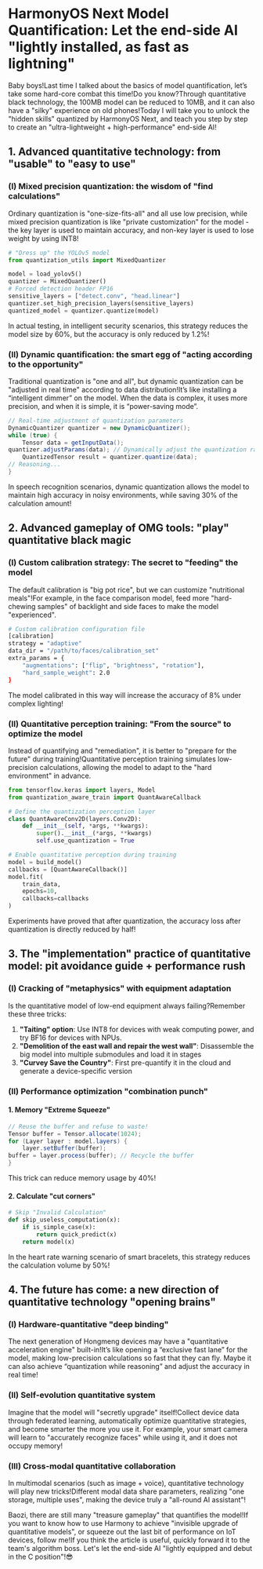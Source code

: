 # HarmonyOS Next Model Quantification: Let the end-side AI "lightly installed, as fast as lightning"
Baby boys!Last time I talked about the basics of model quantification, let’s take some hard-core combat this time!Do you know?Through quantitative black technology, the 100MB model can be reduced to 10MB, and it can also have a "silky" experience on old phones!Today I will take you to unlock the "hidden skills" quantized by HarmonyOS Next, and teach you step by step to create an "ultra-lightweight + high-performance" end-side AI!


## 1. Advanced quantitative technology: from "usable" to "easy to use"
### (I) Mixed precision quantization: the wisdom of "find calculations"
Ordinary quantization is "one-size-fits-all" and all use low precision, while mixed precision quantization is like "private customization" for the model - the key layer is used to maintain accuracy, and non-key layer is used to lose weight by using INT8!
```python
# "Dress up" the YOLOv5 model
from quantization_utils import MixedQuantizer

model = load_yolov5()
quantizer = MixedQuantizer()
# Forced detection header FP16
sensitive_layers = ["detect.conv", "head.linear"]
quantizer.set_high_precision_layers(sensitive_layers)
quantized_model = quantizer.quantize(model)
```
In actual testing, in intelligent security scenarios, this strategy reduces the model size by 60%, but the accuracy is only reduced by 1.2%!

### (II) Dynamic quantification: the smart egg of "acting according to the opportunity"
Traditional quantization is "one and all", but dynamic quantization can be "adjusted in real time" according to data distribution!It’s like installing a “intelligent dimmer” on the model. When the data is complex, it uses more precision, and when it is simple, it is “power-saving mode”.
```java
// Real-time adjustment of quantization parameters
DynamicQuantizer quantizer = new DynamicQuantizer();
while (true) {
    Tensor data = getInputData();
quantizer.adjustParams(data); // Dynamically adjust the quantization range according to the input
    QuantizedTensor result = quantizer.quantize(data);
// Reasoning...
}
```
In speech recognition scenarios, dynamic quantization allows the model to maintain high accuracy in noisy environments, while saving 30% of the calculation amount!


## 2. Advanced gameplay of OMG tools: "play" quantitative black magic
### (I) Custom calibration strategy: The secret to "feeding" the model
The default calibration is "big pot rice", but we can customize "nutritional meals"!For example, in the face comparison model, feed more "hard-chewing samples" of backlight and side faces to make the model "experienced".
```bash
# Custom calibration configuration file
[calibration]
strategy = "adaptive"
data_dir = "/path/to/faces/calibration_set"
extra_params = {
    "augmentations": ["flip", "brightness", "rotation"],
    "hard_sample_weight": 2.0
}
```
The model calibrated in this way will increase the accuracy of 8% under complex lighting!

### (II) Quantitative perception training: "From the source" to optimize the model
Instead of quantifying and "remediation", it is better to "prepare for the future" during training!Quantitative perception training simulates low-precision calculations, allowing the model to adapt to the "hard environment" in advance.
```python
from tensorflow.keras import layers, Model
from quantization_aware_train import QuantAwareCallback

# Define the quantization perception layer
class QuantAwareConv2D(layers.Conv2D):
    def __init__(self, *args, **kwargs):
        super().__init__(*args, **kwargs)
        self.use_quantization = True

# Enable quantitative perception during training
model = build_model()
callbacks = [QuantAwareCallback()]
model.fit(
    train_data,
    epochs=10,
    callbacks=callbacks
)
```
Experiments have proved that after quantization, the accuracy loss after quantization is directly reduced by half!


## 3. The "implementation" practice of quantitative model: pit avoidance guide + performance rush
### (I) Cracking of "metaphysics" with equipment adaptation
Is the quantitative model of low-end equipment always failing?Remember these three tricks:
1. **"Taiting" option**: Use INT8 for devices with weak computing power, and try BF16 for devices with NPUs.
2. **"Demolition of the east wall and repair the west wall"**: Disassemble the big model into multiple submodules and load it in stages
3. **"Curvey Save the Country"**: First pre-quantify it in the cloud and generate a device-specific version

### (II) Performance optimization "combination punch"
#### 1. Memory "Extreme Squeeze"
```java
// Reuse the buffer and refuse to waste!
Tensor buffer = Tensor.allocate(1024);
for (Layer layer : model.layers) {
    layer.setBuffer(buffer);
buffer = layer.process(buffer); // Recycle the buffer
}
```
This trick can reduce memory usage by 40%!

#### 2. Calculate "cut corners"
```python
# Skip "Invalid Calculation"
def skip_useless_computation(x):
    if is_simple_case(x):
        return quick_predict(x)
    return model(x)
```
In the heart rate warning scenario of smart bracelets, this strategy reduces the calculation volume by 50%!


## 4. The future has come: a new direction of quantitative technology "opening brains"
### (I) Hardware-quantitative "deep binding"
The next generation of Hongmeng devices may have a "quantitative acceleration engine" built-in!It’s like opening a “exclusive fast lane” for the model, making low-precision calculations so fast that they can fly. Maybe it can also achieve “quantization while reasoning” and adjust the accuracy in real time!

### (II) Self-evolution quantitative system
Imagine that the model will "secretly upgrade" itself!Collect device data through federated learning, automatically optimize quantitative strategies, and become smarter the more you use it. For example, your smart camera will learn to "accurately recognize faces" while using it, and it does not occupy memory!

### (III) Cross-modal quantitative collaboration
In multimodal scenarios (such as image + voice), quantitative technology will play new tricks!Different modal data share parameters, realizing "one storage, multiple uses", making the device truly a "all-round AI assistant"!


Baozi, there are still many "treasure gameplay" that quantifies the model!If you want to know how to use Harmony to achieve "invisible upgrade of quantitative models", or squeeze out the last bit of performance on IoT devices, follow me!If you think the article is useful, quickly forward it to the team's algorithm boss. Let's let the end-side AI "lightly equipped and debut in the C position"!😎
